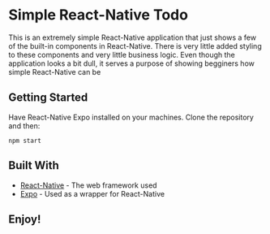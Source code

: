 # Simple React-Native Todo

This is an extremely simple React-Native application that just shows a few of the built-in components in React-Native. There is very little added styling to these components and very little business logic. Even though the application looks a bit dull, it serves a purpose of showing begginers how simple React-Native can be

## Getting Started

Have React-Native Expo installed on your machines. Clone the repository and then:

`npm start`

## Built With

- [React-Native](https://reactnative.dev/) - The web framework used
- [Expo](https://docs.expo.io/) - Used as a wrapper for React-Native

## Enjoy!
